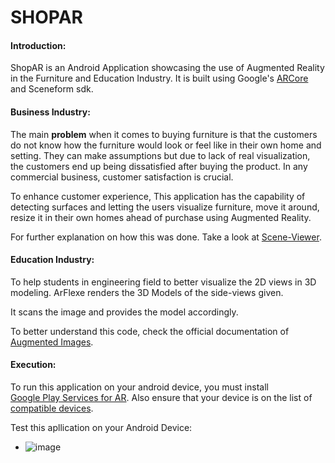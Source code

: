 # SHOPAR
#### Introduction:
ShopAR is an Android Application showcasing the use of Augmented Reality in the Furniture and Education Industry. 
It is built using Google's [ARCore](https://developers.google.com/ar) and Sceneform sdk. 

#### Business Industry:

The main **problem** when it comes to buying furniture is that the customers do not know how the furniture would look or feel like in their own home and setting. They can make assumptions but due to lack of real visualization, the customers end up being dissatisfied after buying the product. In any commercial business, customer satisfaction is crucial.

To enhance customer experience, This application has the capability of detecting surfaces and letting the users visualize furniture, move it around, resize it in their own homes ahead of purchase using Augmented Reality.

For further explanation on how this was done. Take a look at [Scene-Viewer](https://developers.google.com/ar/develop/java/scene-viewer).
#### Education Industry:
To help students in engineering field to better visualize the 2D views in 3D modeling.
ArFlexe renders the 3D Models of the side-views given. 

It scans the image and provides the model accordingly. 

To better understand this code, check the official documentation of [Augmented Images](https://developers.google.com/ar/develop/java/augmented-images).

#### Execution:
To run this application on your android device, you must install [	
Google Play Services for AR](https://play.google.com/store/apps/details?id=com.google.ar.core&hl=en). Also ensure that your device is on the list of [compatible devices](https://developers.google.com/ar/discover/supported-devices).

Test this apllication on your Android Device:
-  ![image](https://user-images.githubusercontent.com/92676834/228815793-b693f7a3-e61b-4c16-8328-cb446c01c431.png)






